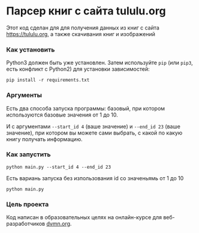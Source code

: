 # Парсер книг с сайта tululu.org

Этот код сделан для для получения данных из книг с сайта https://tululu.org, а также скачивания книг и изображений 

### Как установить

Python3 должен быть уже установлен. 
Затем используйте `pip` (или `pip3`, есть конфликт с Python2) для установки зависимостей:
```
pip install -r requirements.txt
```

### Аргументы

Есть два способа запуска программы: базовый, при котором используются базовые значения от 1 до 10.

И с аргументами `--start_id 4` (ваше значение) и `--end_id 23` (ваше значение), при котором вы можете сами выбрать, с какой по какую книгу получать информацию.
### Как запустить
```
python main.py --start_id 4 --end_id 23
```
Есть вариань запуска без изпользования id со значеньямь от 1 до 10
```
python main.py
```
### Цель проекта

Код написан в образовательных целях на онлайн-курсе для веб-разработчиков [dvmn.org](https://dvmn.org/).